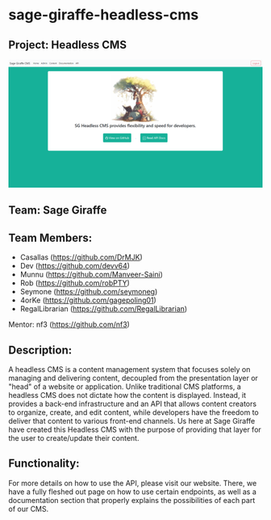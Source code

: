 # sage-giraffe-headless-cms

## Project: Headless CMS
![Alt text](image.png)

## Team: Sage Giraffe <br>
## Team Members:
- Casallas (https://github.com/DrMJK)
- Dev (https://github.com/devv64)
- Munnu (https://github.com/Manveer-Saini)
- Rob (https://github.com/robPTY)
- Seymone (https://github.com/seymoneg)
- 4orKe (https://github.com/gagepoling01)
- RegalLibrarian (https://github.com/RegalLibrarian)

Mentor: nf3 (https://github.com/nf3)

## Description:
A headless CMS is a content management system that focuses solely on managing and delivering content, decoupled from the presentation layer or "head" of a website or application. Unlike traditional CMS platforms, a headless CMS does not dictate how the content is displayed. Instead, it provides a back-end infrastructure and an API that allows content creators to organize, create, and edit content, while developers have the freedom to deliver that content to various front-end channels. Us here at Sage Giraffe have created this Headless CMS with the purpose of providing that layer for the user to create/update their content. 

## Functionality: 
For more details on how to use the API, please visit our website. There, we have a fully fleshed out page on how to use certain endpoints, as well as a documentation section that properly explains the possibilities of each part of our CMS.
